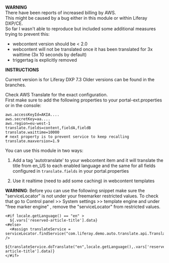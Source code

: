 **WARNING**  
There have been reports of increased billing by AWS.    
This might be caused by a bug either in this module or within Liferay DXP/CE.  
So far I wasn't able to reproduce but included some additional measures trying to prevent this:  

- webcontent version should be < 2.0
- webcontent will not be translated once it has been translated for 3x waittime (3x 10 seconds by default)
- triggertag is explicitly removed

**INSTRUCTIONS**  

Current version is for Liferay DXP 7.3
Older versions can be found in the branches.

Check AWS Translate for the exact configuration.  
First make sure to add the following properties to your portal-ext.properties or in the console:

```
aws.accessKeyId=AKIA....
aws.secretKey=aa....
aws.region=eu-west-1
translate.fields=content,fieldA,fieldB
translate.waittime=10000
# next property is to prevent service to keep recalling
translate.maxversion=1.9
```


You can use this module in two ways:

1. Add a tag 'autotranslate' to your webcontent item and it will translate the title from en_US to each enabled language
and the same for all fields configured in `translate.fields` in your portal.properties


2. Use it realtime (need to add some caching) in webcontent templates

**WARNING**: Before you can use the following snippet make sure the "serviceLocator" is not under your freemarker restricted values. To check that go to Control panel >> System settings >> template engine and under "free marker engine" , remove the "serviceLocator" from restricted values.

```
<#if locale.getLanguage() == "en" >
  ${.vars['reserved-article-title'].data}
<#else>
  <#assign translateService = serviceLocator.findService("com.liferay.demo.auto.translate.api.TranslateService") /> 
  ${translateService.doTranslate("en",locale.getLanguage(),.vars['reserved-article-title'].data)} 
</#if>
```
